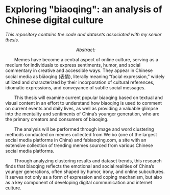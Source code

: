 # Exploring "biaoqing": an analysis of Chinese digital culture <br>
*This repository contains the code and datasets associated with my senior thesis.* <br>
<p align="center"><em>Abstract:</em></p>
<p style="text-indent: 2em;">
Memes have become a central aspect of online culture, serving as a medium for individuals to express sentiments, humor, and social commentary in creative and accessible ways. They appear in Chinese social media as biǎoqíng (表情), literally meaning “facial expression,” widely utilized and characterized by their incorporation of cultural references, idiomatic expressions, and conveyance of subtle social messages. <br></p>

<p style="text-indent: 2em;">
This thesis will examine current popular biaoqing based on textual and visual content in an effort to understand how biaoqing is used to comment on current events and daily lives, as well as providing a valuable glimpse into the mentality and sentiments of China’s younger generation, who are the primary creators and consumers of biaoqing. <br></p>

<p style="text-indent: 2em;">
The analysis will be performed through image and word clustering methods conducted on memes collected from Weibo (one of the largest social media platforms in China) and fabiaoqing.com, a site with an extensive collection of trending memes sourced from various Chinese social media platforms. <br></p>

<p style="text-indent: 2em;">
Through analyzing clustering results and dataset trends, this research finds that biaoqing reflects the emotional and social realities of China’s younger generations, often shaped by humor, irony, and online subcultures. It serves not only as a form of expression and coping mechanism, but also as a key component of developing digital communication and internet culture.<br></p>
